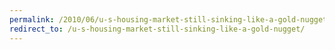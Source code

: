 ```yaml
---
permalink: /2010/06/u-s-housing-market-still-sinking-like-a-gold-nugget/
redirect_to: /u-s-housing-market-still-sinking-like-a-gold-nugget/
---
```


